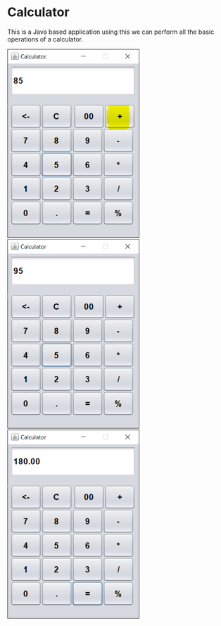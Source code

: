 # Calculator

This is a Java based application using this we can perform all the basic operations of a calculator.

<img src="src/calculator/screenshots/calc1.PNG" width="300">  <img src="src/calculator/screenshots/calc2.PNG" width="300">  <img src="src/calculator/screenshots/calc3.PNG" width="300">
